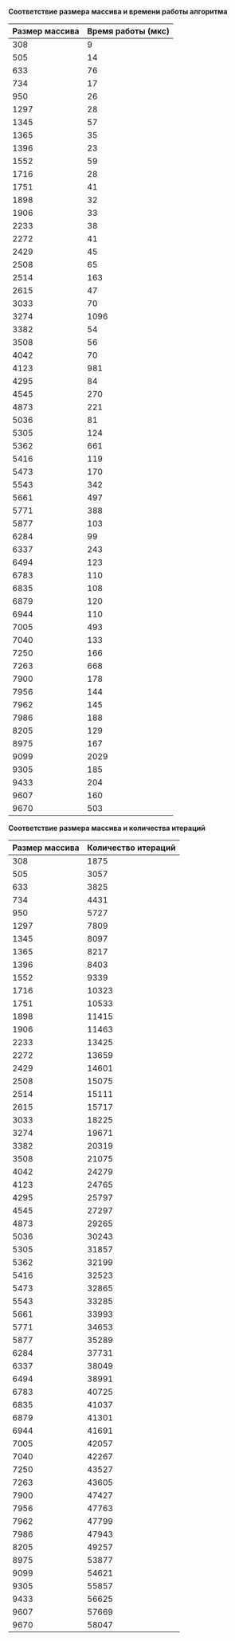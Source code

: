 **Соответствие размера массива и времени работы алгоритма**

| Размер массива | Время работы (мкс) |
| -------------- | ------------------ |
| 308            | 9                  |
| 505            | 14                 |
| 633            | 76                 |
| 734            | 17                 |
| 950            | 26                 |
| 1297           | 28                 |
| 1345           | 57                 |
| 1365           | 35                 |
| 1396           | 23                 |
| 1552           | 59                 |
| 1716           | 28                 |
| 1751           | 41                 |
| 1898           | 32                 |
| 1906           | 33                 |
| 2233           | 38                 |
| 2272           | 41                 |
| 2429           | 45                 |
| 2508           | 65                 |
| 2514           | 163                |
| 2615           | 47                 |
| 3033           | 70                 |
| 3274           | 1096               |
| 3382           | 54                 |
| 3508           | 56                 |
| 4042           | 70                 |
| 4123           | 981                |
| 4295           | 84                 |
| 4545           | 270                |
| 4873           | 221                |
| 5036           | 81                 |
| 5305           | 124                |
| 5362           | 661                |
| 5416           | 119                |
| 5473           | 170                |
| 5543           | 342                |
| 5661           | 497                |
| 5771           | 388                |
| 5877           | 103                |
| 6284           | 99                 |
| 6337           | 243                |
| 6494           | 123                |
| 6783           | 110                |
| 6835           | 108                |
| 6879           | 120                |
| 6944           | 110                |
| 7005           | 493                |
| 7040           | 133                |
| 7250           | 166                |
| 7263           | 668                |
| 7900           | 178                |
| 7956           | 144                |
| 7962           | 145                |
| 7986           | 188                |
| 8205           | 129                |
| 8975           | 167                |
| 9099           | 2029               |
| 9305           | 185                |
| 9433           | 204                |
| 9607           | 160                |
| 9670           | 503                |

**Соответствие размера массива и количества итераций**

| Размер массива | Количество итераций |
| -------------- | ------------------- |
| 308            | 1875                |
| 505            | 3057                |
| 633            | 3825                |
| 734            | 4431                |
| 950            | 5727                |
| 1297           | 7809                |
| 1345           | 8097                |
| 1365           | 8217                |
| 1396           | 8403                |
| 1552           | 9339                |
| 1716           | 10323               |
| 1751           | 10533               |
| 1898           | 11415               |
| 1906           | 11463               |
| 2233           | 13425               |
| 2272           | 13659               |
| 2429           | 14601               |
| 2508           | 15075               |
| 2514           | 15111               |
| 2615           | 15717               |
| 3033           | 18225               |
| 3274           | 19671               |
| 3382           | 20319               |
| 3508           | 21075               |
| 4042           | 24279               |
| 4123           | 24765               |
| 4295           | 25797               |
| 4545           | 27297               |
| 4873           | 29265               |
| 5036           | 30243               |
| 5305           | 31857               |
| 5362           | 32199               |
| 5416           | 32523               |
| 5473           | 32865               |
| 5543           | 33285               |
| 5661           | 33993               |
| 5771           | 34653               |
| 5877           | 35289               |
| 6284           | 37731               |
| 6337           | 38049               |
| 6494           | 38991               |
| 6783           | 40725               |
| 6835           | 41037               |
| 6879           | 41301               |
| 6944           | 41691               |
| 7005           | 42057               |
| 7040           | 42267               |
| 7250           | 43527               |
| 7263           | 43605               |
| 7900           | 47427               |
| 7956           | 47763               |
| 7962           | 47799               |
| 7986           | 47943               |
| 8205           | 49257               |
| 8975           | 53877               |
| 9099           | 54621               |
| 9305           | 55857               |
| 9433           | 56625               |
| 9607           | 57669               |
| 9670           | 58047               |

